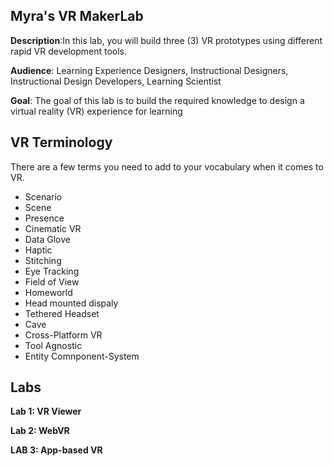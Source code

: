 ## Myra's VR MakerLab

**Description**:In this lab, you will build three (3) VR prototypes using different rapid VR development tools.

**Audience**: Learning Experience Designers, Instructional Designers, Instructional Design Developers, Learning Scientist

**Goal**: The goal of this lab is to build the required knowledge to design a virtual reality (VR) experience for learning

## VR Terminology
There are a few terms you need to add to your vocabulary when it comes to VR.

* Scenario
* Scene
* Presence
* Cinematic VR
* Data Glove
* Haptic
* Stitching
* Eye Tracking
* Field of View
* Homeworld
* Head mounted dispaly
* Tethered Headset
* Cave
* Cross-Platform VR
* Tool Agnostic
* Entity Comnponent-System

## Labs

**Lab 1: VR Viewer**

**Lab 2: WebVR**

**LAB 3: App-based VR**

